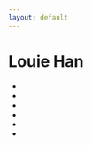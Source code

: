 ```yaml
---
layout: default
---
```


# Louie Han



<ul class="fa-ul">
 <li><a href="http://www.facebook.com/louiehan1015" title="Facebook"><i class="fa fa-facebook fa-2x"></i></a></li>
 <li><a href="https://twitter.com/LouieHan1015" title="Twitter"><i class="fa fa-twitter fa-2x"></i></a></li>
 <li><a href="http://weibo.com/louieh" title="Weibo"><i class="fa fa-weibo fa-2x"></i></a></li>
 <li><a href="http://blog.luyihan.me" title="Tumblr"><i class="fa fa-tumblr fa-2x"></i></a></li>
 <li><a href="https://www.instagram.com/louiehan" title="Instagram"><i class="fa fa-instagram fa-2x"></i></a></li>
 <li><a href="mailto:louiehan1015@gmail.com" title="Email"><i class="fa fa-inbox fa-2x"></i></a></li>
</ul>

